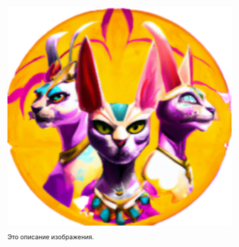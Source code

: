 
</head>
<body>
    <img src="logo.png" alt="Пример изображения" wight="50">
    <p>Это описание изображения.</p>
</body>
</html>
